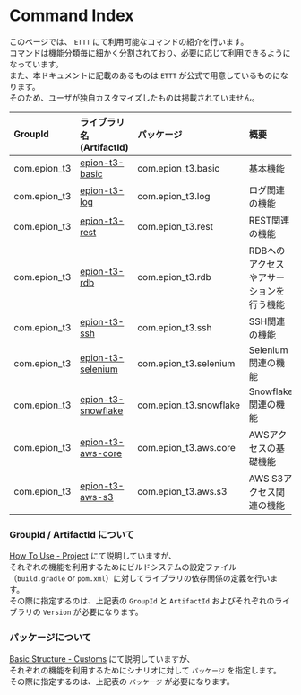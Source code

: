 # Command Index

このページでは、 `ETTT` にて利用可能なコマンドの紹介を行います。  
コマンドは機能分類毎に細かく分割されており、必要に応じて利用できるようになっています。  
また、本ドキュメントに記載のあるものは `ETTT` が公式で用意しているものになります。  
そのため、ユーザが独自カスタマイズしたものは掲載されていません。

|GroupId|ライブラリ名(ArtifactId)|パッケージ|概要|
|:---|:---|:---|:---|
|com.epion_t3|[epion-t3-basic](https://github.com/epion-tropic-test-tool/epion-t3-basic/blob/master/basic_spec.md ':include :type=markdown')|com.epion_t3.basic|基本機能|
|com.epion_t3|[epion-t3-log](https://github.com/epion-tropic-test-tool/epion-t3-log/blob/master/log_spec.md)|com.epion_t3.log|ログ関連の機能|
|com.epion_t3|[epion-t3-rest](https://github.com/epion-tropic-test-tool/epion-t3-rest/blob/master/rest_spec.md)|com.epion_t3.rest|REST関連の機能|
|com.epion_t3|[epion-t3-rdb](https://github.com/epion-tropic-test-tool/epion-t3-rdb/blob/master/rdb_spec_ja_JP.md)|com.epion_t3.rdb|RDBへのアクセスやアサーションを行う機能|
|com.epion_t3|[epion-t3-ssh](https://github.com/epion-tropic-test-tool/epion-t3-ssh/blob/master/ssh_spec.md)|com.epion_t3.ssh|SSH関連の機能|
|com.epion_t3|[epion-t3-selenium](https://github.com/epion-tropic-test-tool/epion-t3-selenium/blob/master/selenium_spec.md)|com.epion_t3.selenium|Selenium関連の機能|
|com.epion_t3|[epion-t3-snowflake](https://github.com/epion-tropic-test-tool/epion-t3-snowflake/blob/master/snowflake_spec.md)|com.epion_t3.snowflake|Snowflake関連の機能|
|com.epion_t3|[epion-t3-aws-core](https://github.com/epion-tropic-test-tool/epion-t3-aws-core/blob/master/aws-core_spec_ja_JP.md)|com.epion_t3.aws.core|AWSアクセスの基礎機能|
|com.epion_t3|[epion-t3-aws-s3](https://github.com/epion-tropic-test-tool/epion-t3-aws-s3/blob/master/aws-s3_spec_ja_JP.md)|com.epion_t3.aws.s3|AWS S3アクセス関連の機能|

### GroupId / ArtifactId について
[How To Use - Project](pages/use/build.md) にて説明していますが、  
それぞれの機能を利用するためにビルドシステムの設定ファイル（`build.gradle` or `pom.xml`）に対してライブラリの依存関係の定義を行います。  
その際に指定するのは、上記表の `GroupId` と `ArtifactId` およびそれぞれのライブラリの `Version` が必要になります。

### パッケージについて
[Basic Structure - Customs](pages/specification/basic_structure?id=customs) にて説明していますが、  
それぞれの機能を利用するためにシナリオに対して `パッケージ` を指定します。  
その際に指定するのは、上記表の `パッケージ` が必要になります。